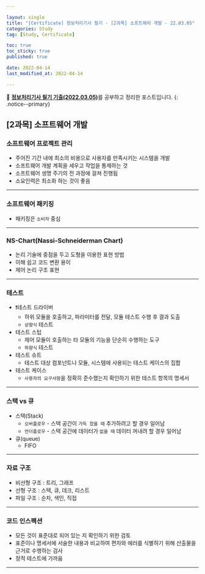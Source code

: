 ```yaml
---

layout: single
title: "[Certificate] 정보처리기사 필기 - [2과목] 소프트웨어 개발 - 22.03.05"
categories: Study
tag: [Study, Certificate]

toc: true
toc_sticky: true
published: true

date: 2022-04-14
last_modified_at: 2022-04-14

---
```



📄 [**정보처리기사 필기 기출(2022.03.05)**](https://comcbt.com/xe/iz)를 공부하고 정리한 포스트입니다.
{: .notice--primary}


## [2과목] 소프트웨어 개발


### 소프트웨어 프로젝트 관리

- 주어진 기간 내에 최소의 비용으로 사용자를 만족시키는 시스템을 개발
- 소프트웨어 개발 계획을 세우고 작업을 통제하는 것
- 소프트웨어 생명 주기의 전 과정에 걸쳐 진행됨
- 소요인력은 최소화 하는 것이 좋음

---

### 소프트웨어 패키징

- 패키징은 `소비자` 중심

---

### NS-Chart(Nassi-Schneiderman Chart)

- 논리 기술에 중점을 두고 도형을 이용한 표현 방법
- 이해 쉽고 코드 변환 용이
- 제어 논리 구조 표현

---

### 테스트

- ❗️테스트 드라이버
    - 하위 모듈을 호출하고, 파라미터를 전달, 모듈 테스트 수행 후 결과 도출
    - `상향식` 테스트
- 테스트 스텁
    - 제어 모듈이 호출하는 타 모듈의 기능을 단순히 수행하는 도구
    - `하향식` 테스트
- 테스트 슈트
    - 테스트 대상 컴포넌트나 모듈, 시스템에 사용되는 테스트 케이스의 집합
- 테스트 케이스
    - `사용자의 요구사항`을 정확히 준수했는지 확인하기 위한 테스트 항목의 명세서

---

### 스택 vs 큐

- 스택(Stack)
    - `오버플로우` - 스택 공간이 `가득 찼을 때` 추가하려고 할 경우 일어남
    - `언더플로우` - 스택 공간에 데이터가 `없을 때` 데이터 꺼내려 할 경우 일어남
- 큐(queue)
    - FIFO

---

### 자료 구조

- 비선형 구조 : 트리, 그래프
- 선형 구조 : 스택, 큐, 데크, 리스트
- 파일 구조 : 순차, 색인, 직접

---

### 코드 인스펙션

- 모든 것이 표준대로 되어 있는 지 확인하기 위한 검토
- 표준이나 명세서에 서술한 내용과 비교하여 편차와 에러를 식별하기 위해 산출물을 근거로 수행하는 검사
- 정적 테스트에 가까움

---
